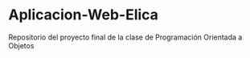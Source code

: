 # Aplicacion-Web-Elica
Repositorio del proyecto final de la clase de Programación Orientada a Objetos
